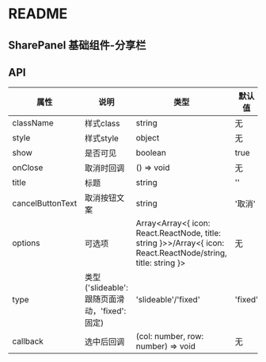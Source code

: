 # README
## SharePanel 基础组件-分享栏
## API

属性 | 说明 | 类型 | 默认值 | 必选
----|-----|------|------|------
className | 样式class | string | 无 | false
style | 样式style | object | 无 | false
show | 是否可见 | boolean | true | false
onClose | 取消时回调 | () => void | 无 | false
title | 标题 | string | '' | false
cancelButtonText | 取消按钮文案 | string | '取消' | false
options | 可选项 | Array<Array<{ icon: React.ReactNode, title: string }>>/Array<{ icon: React.ReactNode/string, title: string }> | 无 | false
type | 类型('slideable': 跟随页面滑动，'fixed': 固定) | 'slideable'/'fixed' | 'fixed' | false
callback | 选中后回调 | (col: number, row: number) => void | 无 | false
